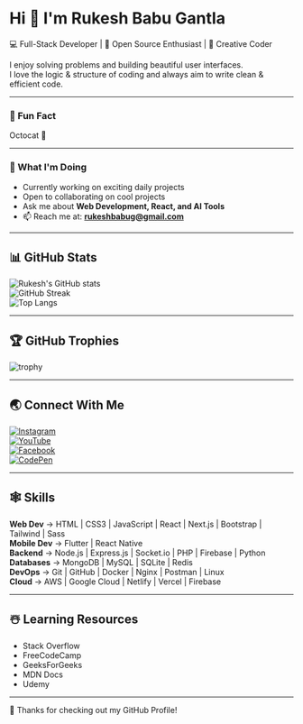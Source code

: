 # Hi 👋 I'm Rukesh Babu Gantla

💻 Full-Stack Developer | 🚀 Open Source Enthusiast | 🎨 Creative Coder

I enjoy solving problems and building beautiful user interfaces.  
I love the logic & structure of coding and always aim to write clean & efficient code.

---

### 🎯 Fun Fact
Octocat 🐙

---

### 🔭 What I'm Doing
- Currently working on exciting daily projects  
- Open to collaborating on cool projects  
- Ask me about **Web Development, React, and AI Tools**  
- 📫 Reach me at: **rukeshbabug@gmail.com**  

---

## 📊 GitHub Stats
![Rukesh's GitHub stats](https://github-readme-stats.vercel.app/api?username=rukeshbabugantla143&show_icons=true&theme=radical)  
![GitHub Streak](https://streak-stats.demolab.com?user=rukeshbabugantla143&theme=radical&hide_border=true)  
![Top Langs](https://github-readme-stats.vercel.app/api/top-langs/?username=rukeshbabugantla143&layout=compact&theme=radical)

---

## 🏆 GitHub Trophies
![trophy](https://github-profile-trophy.vercel.app/?username=rukeshbabugantla143&theme=radical&no-frame=true&margin-w=15)

---

## 🌏 Connect With Me
[![Instagram](https://img.shields.io/badge/-Instagram-pink?logo=instagram&logoColor=white)](https://instagram.com/rukeshbabu143)  
[![YouTube](https://img.shields.io/badge/-YouTube-red?logo=youtube&logoColor=white)](https://youtube.com/rukeshbabugantla)  
[![Facebook](https://img.shields.io/badge/-Facebook-blue?logo=facebook&logoColor=white)](https://facebook.com/rukeshbabu)  
[![CodePen](https://img.shields.io/badge/-Codepen-black?logo=codepen&logoColor=white)](https://codepen.io)  

---

## 🕸️ Skills
**Web Dev** → HTML | CSS3 | JavaScript | React | Next.js | Bootstrap | Tailwind | Sass  
**Mobile Dev** → Flutter | React Native  
**Backend** → Node.js | Express.js | Socket.io | PHP | Firebase | Python  
**Databases** → MongoDB | MySQL | SQLite | Redis  
**DevOps** → Git | GitHub | Docker | Nginx | Postman | Linux  
**Cloud** → AWS | Google Cloud | Netlify | Vercel | Firebase  

---

## ☃️ Learning Resources
- Stack Overflow  
- FreeCodeCamp  
- GeeksForGeeks  
- MDN Docs  
- Udemy  

---

🙏 Thanks for checking out my GitHub Profile!
